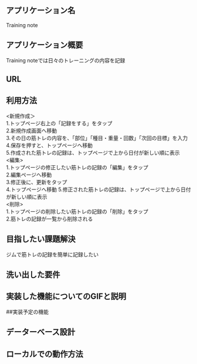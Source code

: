 ## アプリケーション名
Training note

## アプリケーション概要
Training noteでは日々のトレーニングの内容を記録

## URL


## 利用方法
<新規作成＞  
1.トップページ右上の「記録をする」をタップ  
2.新規作成画面へ移動  
3.その日の筋トレの内容を、「部位」「種目・重量・回数」「次回の目標」を入力  
4.保存を押すと、トップページへ移動  
5.作成された筋トレの記録は、トップページで上から日付が新しい順に表示  
<編集>    
1.トップページの修正したい筋トレの記録の「編集」をタップ  
2.編集ページへ移動  
3.修正後に、更新をタップ  
4.トップページへ移動
5.修正された筋トレの記録は、トップページで上から日付が新しい順に表示  
<削除>  
1.トップページの削除したい筋トレの記録の「削除」をタップ  
2.筋トレの記録が一覧から削除される  


## 目指したい課題解決
ジムで筋トレの記録を簡単に記録したい

## 洗い出した要件


## 実装した機能についてのGIFと説明


##実装予定の機能


## データーベース設計


## ローカルでの動作方法
